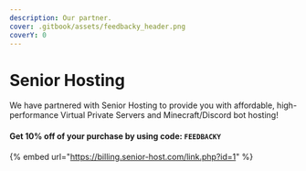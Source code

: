 ```yaml
---
description: Our partner.
cover: .gitbook/assets/feedbacky_header.png
coverY: 0
---
```


# Senior Hosting

We have partnered with Senior Hosting to provide you with affordable, high-performance Virtual Private Servers and Minecraft/Discord bot hosting!

#### **Get 10% off of your purchase by using code:** `FEEDBACKY`

{% embed url="https://billing.senior-host.com/link.php?id=1" %}
